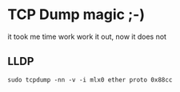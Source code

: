 # TCP Dump magic ;-)
it took me time work work it out, now it does not

## LLDP
`sudo tcpdump -nn -v -i mlx0 ether proto 0x88cc`
